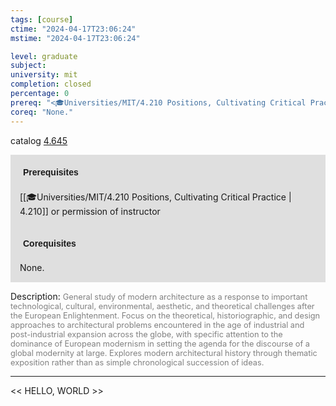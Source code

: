 ```yaml
---
tags: [course]
ctime: "2024-04-17T23:06:24"
mstime: "2024-04-17T23:06:24"

level: graduate
subject: 
university: mit
completion: closed
percentage: 0
prereq: "<🎓Universities/MIT/4.210 Positions, Cultivating Critical Practice> or permission of instructor"
coreq: "None."
---
```


catalog [4.645](http://student.mit.edu/catalog/m4f.html#4.645)

<span style="display: block; padding: 15px; background-color: rgb(100, 100, 100, 0.2);"><font id="m_prereq3190_0" style="display: block; font-family: Arial, sans-serif; font-weight: bold; padding: 5px">Prerequisites</font><br><span id="prereq3190_0">[[🎓Universities/MIT/4.210 Positions, Cultivating Critical Practice | 4.210]] or permission of instructor</span></span>
<span style="display: block; padding: 15px; background-color: rgb(100, 100, 100, 0.2);"><font id="m_coreq3190_0" style="display: block; font-family: Arial, sans-serif; font-weight: bold; padding: 5px">Corequisites</font><br><span id="coreq3190_0">None.</span></span>

<font style="">Description:</font>
<font style="color: grey; font-size: 0.8rem;">General study of modern architecture as a response to important technological, cultural, environmental, aesthetic, and theoretical challenges after the European Enlightenment. Focus on the theoretical, historiographic, and design approaches to architectural problems encountered in the age of industrial and post-industrial expansion across the globe, with specific attention to the dominance of European modernism in setting the agenda for the discourse of a global modernity at large. Explores modern architectural history through thematic exposition rather than as simple chronological succession of ideas.</font>



---

<< HELLO, WORLD >>
